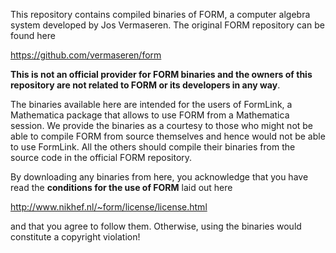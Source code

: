
This repository contains compiled binaries of FORM, a computer algebra system developed by Jos Vermaseren. The original FORM repository can be found here

https://github.com/vermaseren/form

**This is not an official provider for FORM binaries and the owners of this repository are not related to FORM or its developers in any way**. 

The binaries available here are intended for the users of FormLink, a Mathematica package that allows to use FORM from a Mathematica session. We provide the binaries as a courtesy to those who might not be able to compile FORM from source themselves and hence would not be able to use FormLink. All the others should compile their binaries from the source code in the official FORM repository.

By downloading any binaries from here, you acknowledge that you have read the **conditions for the use of FORM** laid out here

http://www.nikhef.nl/~form/license/license.html

and that you agree to follow them. Otherwise, using the binaries would constitute a copyright violation!